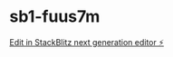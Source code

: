 # sb1-fuus7m

[Edit in StackBlitz next generation editor ⚡️](https://stackblitz.com/~/github.com/Daintonh/sb1-fuus7m)